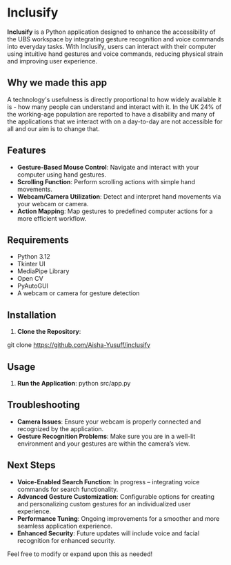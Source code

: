 # Inclusify

**Inclusify** is a Python application designed to enhance the accessibility of the UBS workspace by integrating gesture recognition and voice commands into everyday tasks. With Inclusify, users can interact with their computer using intuitive hand gestures and voice commands, reducing physical strain and improving user experience.

## Why we made this app
A technology's usefulness is directly proportional to how widely available it is - how many people can understand and interact with it. In the UK 24% of the working-age population are reported to have a disability and many of the applications that we interact with on a day-to-day are not accessible for all and our aim is to change that. 


## Features

- **Gesture-Based Mouse Control**: Navigate and interact with your computer using hand gestures.
- **Scrolling Function**: Perform scrolling actions with simple hand movements.
- **Webcam/Camera Utilization**: Detect and interpret hand movements via your webcam or camera.
- **Action Mapping**: Map gestures to predefined computer actions for a more efficient workflow.

## Requirements

- Python 3.12
- Tkinter UI
- MediaPipe Library
- Open CV
- PyAutoGUI
- A webcam or camera for gesture detection

## Installation

1. **Clone the Repository**:

git clone https://github.com/Aisha-Yusuff/inclusify

  
## Usage

1. **Run the Application**:
   python src/app.py 


## Troubleshooting

- **Camera Issues**: Ensure your webcam is properly connected and recognized by the application.
- **Gesture Recognition Problems**: Make sure you are in a well-lit environment and your gestures are within the camera’s view.


## Next Steps
- **Voice-Enabled Search Function**: In progress – integrating voice commands for search functionality.
- **Advanced Gesture Customization**: Configurable options for creating and personalizing custom gestures for an individualized user experience.
- **Performance Tuning**: Ongoing improvements for a smoother and more seamless application experience.
- **Enhanced Security**: Future updates will include voice and facial recognition for enhanced security.


Feel free to modify or expand upon this as needed!
